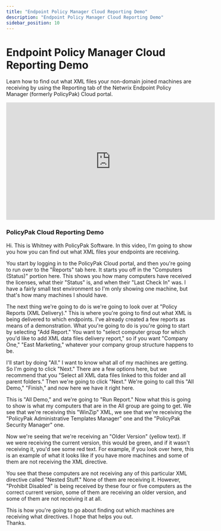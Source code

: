 ```yaml
---
title: "Endpoint Policy Manager Cloud Reporting Demo"
description: "Endpoint Policy Manager Cloud Reporting Demo"
sidebar_position: 10
---
```

# Endpoint Policy Manager Cloud Reporting Demo

Learn how to find out what XML files your non-domain joined machines are receiving by using the
Reporting tab of the Netwrix Endpoint Policy Manager (formerly PolicyPak) Cloud portal.

<iframe width="560" height="315" src="https://www.youtube.com/embed/JCKcCKTA9yI" title="Endpoint Policy Manager Cloud Reporting Demo" frameborder="0" allow="accelerometer; autoplay; clipboard-write; encrypted-media; gyroscope; picture-in-picture; web-share" allowfullscreen="1"></iframe>

### PolicyPak Cloud Reporting Demo

Hi. This is Whitney with PolicyPak Software. In this video, I'm going to show you how you can find
out what XML files your endpoints are receiving.

You start by logging in to the PolicyPak Cloud portal, and then you're going to run over to the
"Reports" tab here. It starts you off in the "Computers (Status)" portion here. This shows you how
many computers have received the licenses, what their "Status" is, and when their "Last Check In"
was. I have a fairly small test environment so I'm only showing one machine, but that's how many
machines I should have.

The next thing we're going to do is we're going to look over at "Policy Reports (XML Delivery)."
This is where you're going to find out what XML is being delivered to which endpoints. I've already
created a few reports as means of a demonstration. What you're going to do is you're going to start
by selecting "Add Report." You want to "select computer group for which you'd like to add XML data
files delivery report," so if you want "Company One," "East Marketing," whatever your company group
structure happens to be.

I'll start by doing "All." I want to know what all of my machines are getting. So I'm going to click
"Next." There are a few options here, but we recommend that you "Select all XML data files linked to
this folder and all parent folders." Then we're going to click "Next." We're going to call this "All
Demo," "Finish," and now here we have it right here.

This is "All Demo," and we're going to "Run Report." Now what this is going to show is what my
computers that are in the All group are going to get. We see that we're receiving this "WinZip" XML,
we see that we're receiving the "PolicyPak Administrative Templates Manager" one and the "PolicyPak
Security Manager" one.

Now we're seeing that we're receiving an "Older Version" (yellow text). If we were receiving the
current version, this would be green, and if it wasn't receiving it, you'd see some red text. For
example, if you look over here, this is an example of what it looks like if you have more machines
and some of them are not receiving the XML directive.

You see that these computers are not receiving any of this particular XML directive called "Nested
Stuff." None of them are receiving it. However, "Prohibit Disabled" is being received by these four
or five computers as the correct current version, some of them are receiving an older version, and
some of them are not receiving it at all.

This is how you're going to go about finding out which machines are receiving what directives. I
hope that helps you out.  
Thanks.
